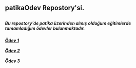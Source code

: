 <h2> patikaOdev Repostory'si. <h2>
<h5> Bu repostory'de patika üzerinden almış olduğum eğitimlerde tamamladığım ödevler bulunmaktadır. <h5>
  
<a href="https://github.com/frattshn/patikaOdevler/blob/main/odev1.sql">Ödev 1</a> <br/><br/>
<a href="https://github.com/frattshn/patikaOdevler/blob/main/odev2.sql">Ödev 2</a> <br/><br/>
<a href="https://github.com/frattshn/patikaOdevler/blob/main/odev3.sql">Ödev 3</a> <br/><br/>

